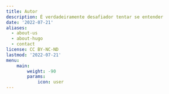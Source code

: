 ```yaml
---
title: Autor
description: É verdadeiramente desafiador tentar se entender
date: '2022-07-21'
aliases:
  - about-us
  - about-hugo
  - contact
license: CC BY-NC-ND
lastmod: '2022-07-21'
menu:
    main: 
        weight: -90
        params:
            icon: user
---
```


